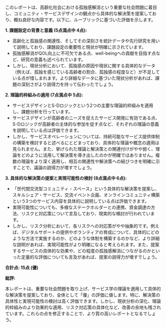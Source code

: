 このレポートは、高齢化社会における孤独感解消という重要な社会問題に着目し、コミュニティ・サービスデザインの観点から具体的な解決策を提案しており、概ね良好な内容です。以下に、ルーブリックに基づいた評価を示します。

**1. 課題設定の背景と意義 (5点満点中 4点):**

* 高齢化と孤独感の関連性、そしてその深刻さを統計データや先行研究を用いて説明しており、課題設定の重要性と現状が明確に示されています。
* 孤独感解消がQOL向上に不可欠である点、well-beingへの貢献を目指す点など、研究の意義も述べられています。
* しかし、現状分析において、孤独感の原因や現状に関する具体的なデータ（例えば、孤独を感じている高齢者の割合、孤独感の程度など）が不足している点が惜しまれます。より詳細なデータに基づいた現状分析があれば、課題の深刻さがより説得力を持って伝わったでしょう。

**2. 理論的枠組みの適用 (7点満点中 5点):**

* サービスデザインとS-Dロジックという2つの主要な理論的枠組みを適用し、課題分析を行っています。
* サービスデザインが高齢者のニーズを捉えたサービス開発に有効である点、S-Dロジックが高齢者の主体的な参加を促す点など、それぞれの理論の意義を説明している点は評価できます。
* しかし、サービスオペレーションについては、持続可能なサービス提供体制の構築を検討すると述べるにとどまっており、具体的な理論や概念の適用は見られません。また、挙げられた理論と解決策との関連付けがやや弱く、理論をどのように活用して解決策を導き出したのかが明確ではありません。複数の理論をより深く適用し、相互の関連性や解決策への結びつきを明確に示すことで、議論の説得力が増すでしょう。

**3. 具体的な解決策の提案と実現可能性の検討 (8点満点中 6点):**

* 「世代間交流型コミュニティ・スペース」という具体的な解決策を提案し、スキルシェア・サービス、交流イベント企画、オンラインコミュニティ構築という3つのサービス内容を具体的に説明している点は評価できます。
* 実現可能性についても、多様なステークホルダーとの連携、資金調達の方法、リスクと対応策について言及しており、現実的な検討が行われています。
* しかし、リスク分析において、各リスクへの対応策がやや抽象的です。例えば、デジタルサポートの提供やボランティアの育成について、具体的にどのような方法で実施するのか、どのような体制を構築するのかなど、より詳細な説明があれば、実現可能性がより明確になると考えられます。また、提案するサービスの具体的な効果や、どの程度の孤独感解消につながるのかといった定量的な評価についても言及があれば、提案の説得力が増すでしょう。


**合計点: 15点 (優)**

**総評:**

本レポートは、重要な社会問題を取り上げ、サービス学の理論を適用して具体的な解決策を提案しており、全体として「優」の評価に値します。特に、解決策の具体性と実現可能性の検討は高く評価できます。しかし、現状分析の深化、理論的枠組みのより効果的な適用、リスク対応策の具体化など、改善の余地も残されています。これらの点を修正することで、より質の高いレポートとなるでしょう。
